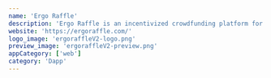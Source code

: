 ```yaml
---
name: 'Ergo Raffle'
description: 'Ergo Raffle is an incentivized crowdfunding platform for the community to gather funding for their ideas.'
website: 'https://ergoraffle.com/'
logo_image: 'ergoraffleV2-logo.png'
preview_image: 'ergoraffleV2-preview.png'
appCategory: ['web']
category: 'Dapp'
---
```

